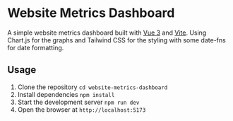 # Website Metrics Dashboard

A simple website metrics dashboard built with [Vue 3](https://vuejs.org/) and [Vite](https://vitejs.dev/).
Using Chart.js for the graphs and Tailwind CSS for the styling with some date-fns for date formatting.

## Usage

1. Clone the repository `cd website-metrics-dashboard`
2. Install dependencies `npm install`
3. Start the development server `npm run dev`
4. Open the browser at `http://localhost:5173`
